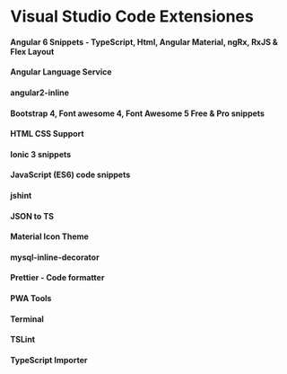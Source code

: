 # Visual Studio Code Extensiones

#### Angular 6 Snippets - TypeScript, Html, Angular Material, ngRx, RxJS & Flex Layout
#### Angular Language Service
#### angular2-inline
#### Bootstrap 4, Font awesome 4, Font Awesome 5 Free & Pro snippets
#### HTML CSS Support
#### Ionic 3 snippets
#### JavaScript (ES6) code snippets
#### jshint
#### JSON to TS
#### Material Icon Theme
#### mysql-inline-decorator
#### Prettier - Code formatter
#### PWA Tools
#### Terminal
#### TSLint
#### TypeScript Importer
